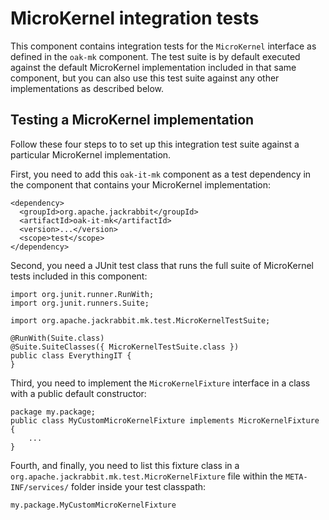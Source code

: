 MicroKernel integration tests
=============================

This component contains integration tests for the `MicroKernel` interface
as defined in the `oak-mk` component. The test suite is by default executed
against the default MicroKernel implementation included in that same
component, but you can also use this test suite against any other
implementations as described below.

Testing a MicroKernel implementation
------------------------------------

Follow these four steps to to set up this integration test suite against
a particular MicroKernel implementation.

First, you need to add this `oak-it-mk` component as a test dependency
in the component that contains your MicroKernel implementation:

    <dependency>
      <groupId>org.apache.jackrabbit</groupId>
      <artifactId>oak-it-mk</artifactId>
      <version>...</version>
      <scope>test</scope>
    </dependency>

Second, you need a JUnit test class that runs the full suite of MicroKernel
tests included in this component:

    import org.junit.runner.RunWith;
    import org.junit.runners.Suite;

    import org.apache.jackrabbit.mk.test.MicroKernelTestSuite;

    @RunWith(Suite.class)
    @Suite.SuiteClasses({ MicroKernelTestSuite.class })
    public class EverythingIT {
    }

Third, you need to implement the `MicroKernelFixture` interface in a class
with a public default constructor:

    package my.package;
    public class MyCustomMicroKernelFixture implements MicroKernelFixture {
        ...
    }

Fourth, and finally, you need to list this fixture class in a
`org.apache.jackrabbit.mk.test.MicroKernelFixture` file within the
`META-INF/services/` folder inside your test classpath:

    my.package.MyCustomMicroKernelFixture

